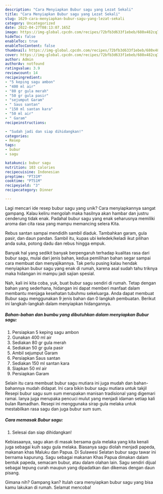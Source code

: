 ```yaml
---
description: "Cara Menyiapkan Bubur sagu yang Lezat Sekali"
title: "Cara Menyiapkan Bubur sagu yang Lezat Sekali"
slug: 1629-cara-menyiapkan-bubur-sagu-yang-lezat-sekali
category: Uncategorized
date: 2022-04-27T08:13:07.165Z
image: https://img-global.cpcdn.com/recipes/72bfb3d633f1ebeb/680x482cq70/bubur-sagu-foto-resep-utama.jpg
hideToc: false
enableToc: true
enableTocContent: false
thumbnail: https://img-global.cpcdn.com/recipes/72bfb3d633f1ebeb/680x482cq70/bubur-sagu-foto-resep-utama.jpg
cover: https://img-global.cpcdn.com/recipes/72bfb3d633f1ebeb/680x482cq70/bubur-sagu-foto-resep-utama.jpg
author: Admin
authorAv: notfound
ratingvalue: 3.9
reviewcount: 14
recipeingredient:
- "5 keping sagu ambon"
- "400 ml air"
- "80 gr gula merah"
- "50 gr gula pasir"
- "sejumput Garam"
- " Saus santan"
- "150 ml santan kara"
- "50 ml air"
- " Garam"
recipeinstructions:

- "Sudah jadi dan siap dihidangkan!"
categories:
- Resep
tags:
- bubur
- sagu

katakunci: bubur sagu 
nutrition: 103 calories
recipecuisine: Indonesian
preptime: "PT31M"
cooktime: "PT51M"
recipeyield: "3"
recipecategory: Dinner

---
```





Lagi mencari ide resep bubur sagu yang unik? Cara menyiapkannya sangat gampang. Kalau keliru mengolah maka hasilnya akan hambar dan justru cenderung tidak enak. Padahal bubur sagu yang enak seharusnya memiliki aroma dan cita rasa yang mampu memancing selera Kita.





Rebus santan sampai mendidih sambil diaduk. Tambahkan garam, gula pasir, dan daun pandan. Sambil itu, kupas ubi keledek/keladi ikut pilihan anda suka, potong dadu dan rebus hingga empuk.

Banyak hal yang sedikit banyak berpengaruh terhadap kualitas rasa dari bubur sagu, mulai dari jenis bahan, kedua pemilihan bahan segar sampai cara membuat dan menyajikannya. Tak perlu pusing kalau hendak menyiapkan bubur sagu yang enak di rumah, karena asal sudah tahu triknya maka hidangan ini mampu jadi sajian spesial.






Nah, kali ini kita coba, yuk, buat bubur sagu sendiri di rumah. Tetap dengan bahan yang sederhana, hidangan ini dapat memberi manfaat dalam membantu menjaga kesehatan tubuhmu sekeluarga. Anda dapat membuat Bubur sagu menggunakan 9 jenis bahan dan 0 langkah pembuatan. Berikut ini langkah-langkah dalam menyiapkan hidangannya.

<!--inarticleads1-->

##### Bahan-bahan dan bumbu yang dibutuhkan dalam menyiapkan Bubur sagu:

1. Persiapkan 5 keping sagu ambon
1. Gunakan 400 ml air
1. Sediakan 80 gr gula merah
1. Sediakan 50 gr gula pasir
1. Ambil sejumput Garam
1. Persiapkan  Saus santan
1. Sediakan 150 ml santan kara
1. Siapkan 50 ml air
1. Persiapkan  Garam


Selain itu cara membuat bubur sagu mutiara ini juga mudah dan bahan-bahannya mudah didapat. Ini cara bikin bubur sagu mutiara untuk takjil Resepi bubur sagu sum sum merupakan manisan tradisional yang digemari ramai. Ianya juga merupaka pencuci mulut yang menjadi idaman setiap kali bulan Ramadhan. Resepi ini menggunaka sirap gula melaka untuk mestabilkan rasa sagu dan juga bubur sum sum. 

<!--inarticleads2-->

##### Cara memasak Bubur sagu:


1. Selesai dan siap dihidangkan!

Kebiasaanya, sagu akan di masak bersama gula melaka yang kita kenali juga sebagai kuih sagu gula melaka. Biasanya sagu diolah menjadi papeda, makanan khas Maluku dan Papua. Di Sulawesi Selatan bubur sagu tawar ini bernama kapurung. Sagu sebagai makanan Khas Papua dimakan dalam bentuk papeda, semacam bubur, atau dalam olahan lain. Sagu sendiri dijual sebagai tepung curah maupun yang dipadatkan dan dikemas dengan daun pisang. 

Gimana nih? Gampang kan? Itulah cara menyiapkan bubur sagu yang bisa kamu lakukan di rumah. Selamat mencoba!
